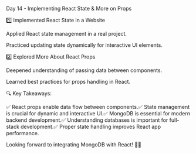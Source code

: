 Day 14 - Implementing React State & More on Props

1️⃣ Implemented React State in a Website

Applied React state management in a real project.

Practiced updating state dynamically for interactive UI elements.

2️⃣ Explored More About React Props

Deepened understanding of passing data between components.

Learned best practices for props handling in React.

🔍 Key Takeaways:

✅ React props enable data flow between components.✅ State management is crucial for dynamic and interactive UI.✅ MongoDB is essential for modern backend development.✅ Understanding databases is important for full-stack development.✅ Proper state handling improves React app performance.

Looking forward to integrating MongoDB with React! 🚀🔥


